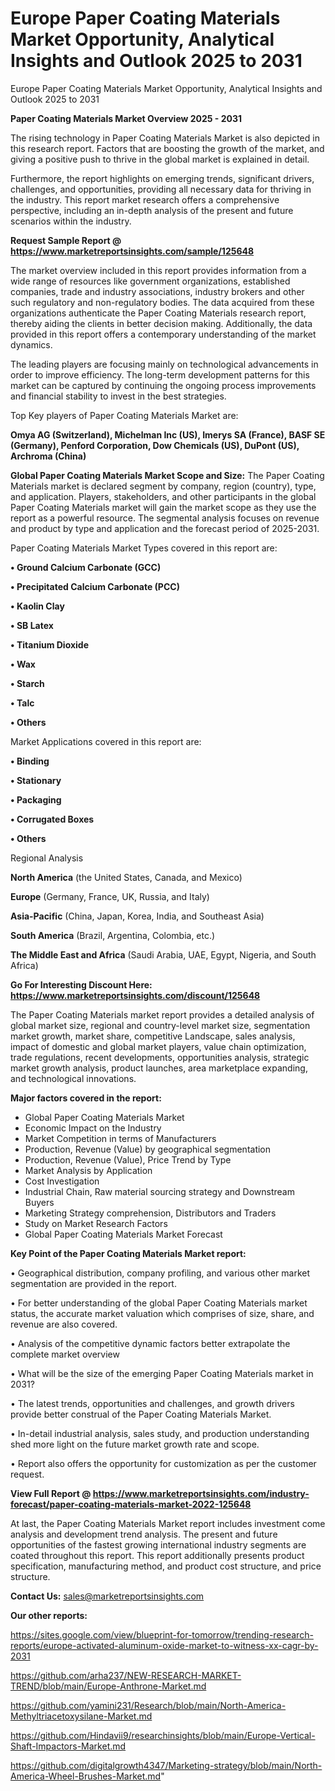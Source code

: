 # Europe Paper Coating Materials Market Opportunity, Analytical Insights and Outlook 2025 to 2031
Europe Paper Coating Materials Market Opportunity, Analytical Insights and Outlook 2025 to 2031

<Strong> Paper Coating Materials Market Overview 2025 - 2031</strong>

The rising technology in Paper Coating Materials Market is also depicted in this research report. Factors that are boosting the growth of the market, and giving a positive push to thrive in the global market is explained in detail.

Furthermore, the report highlights on emerging trends, significant drivers, challenges, and opportunities, providing all necessary data for thriving in the industry. This report market research offers a comprehensive perspective, including an in-depth analysis of the present and future scenarios within the industry.

<strong>Request Sample Report @ <a href=https://www.marketreportsinsights.com/sample/125648>https://www.marketreportsinsights.com/sample/125648</a></strong>

The market overview included in this report provides information from a wide range of resources like government organizations, established companies, trade and industry associations, industry brokers and other such regulatory and non-regulatory bodies. The data acquired from these organizations authenticate the Paper Coating Materials research report, thereby aiding the clients in better decision making. Additionally, the data provided in this report offers a contemporary understanding of the market dynamics.

The leading players are focusing mainly on technological advancements in order to improve efficiency. The long-term development patterns for this market can be captured by continuing the ongoing process improvements and financial stability to invest in the best strategies.

Top Key players of Paper Coating Materials Market are:

<strong>Omya AG (Switzerland), Michelman Inc (US), Imerys SA (France), BASF SE (Germany), Penford Corporation, Dow Chemicals (US), DuPont (US), Archroma (China)</strong>

<strong><b>Global Paper Coating Materials Market Scope and Size:</b></strong>
The Paper Coating Materials market is declared segment by company, region (country), type, and application. Players, stakeholders, and other participants in the global Paper Coating Materials market will gain the market scope as they use the report as a powerful resource. The segmental analysis focuses on revenue and product by type and application and the forecast period of 2025-2031.

Paper Coating Materials Market Types covered in this report are:

<strong>• Ground Calcium Carbonate (GCC)

• Precipitated Calcium Carbonate (PCC)

• Kaolin Clay

• SB Latex

• Titanium Dioxide

• Wax

• Starch

• Talc

• Others</strong>

Market Applications covered in this report are:

<strong>• Binding

• Stationary

• Packaging

• Corrugated Boxes

• Others</strong> 

Regional Analysis

<strong>North America</strong> (the United States, Canada, and Mexico)

<strong>Europe</strong> (Germany, France, UK, Russia, and Italy)

<strong>Asia-Pacific</strong> (China, Japan, Korea, India, and Southeast Asia)

<strong>South America</strong> (Brazil, Argentina, Colombia, etc.)

<strong>The Middle East and Africa</strong> (Saudi Arabia, UAE, Egypt, Nigeria, and South Africa)

<strong>Go For Interesting Discount Here: <a href=https://www.marketreportsinsights.com/discount/125648>https://www.marketreportsinsights.com/discount/125648</a></strong>

The Paper Coating Materials market report provides a detailed analysis of global market size, regional and country-level market size, segmentation market growth, market share, competitive Landscape, sales analysis, impact of domestic and global market players, value chain optimization, trade regulations, recent developments, opportunities analysis, strategic market growth analysis, product launches, area marketplace expanding, and technological innovations.

<strong><b>Major factors covered in the report:</b></strong>
<ul>
  <li>Global Paper Coating Materials Market </li>
  <li>Economic Impact on the Industry</li>
  <li>Market Competition in terms of Manufacturers</li>
  <li>Production, Revenue (Value) by geographical segmentation</li>
  <li>Production, Revenue (Value), Price Trend by Type</li>
  <li>Market Analysis by Application</li>
  <li>Cost Investigation</li>
  <li>Industrial Chain, Raw material sourcing strategy and Downstream Buyers</li>
  <li>Marketing Strategy comprehension, Distributors and Traders</li>
  <li>Study on Market Research Factors</li>
  <li>Global Paper Coating Materials Market Forecast</li>
</ul>

<strong><b>Key Point of the Paper Coating Materials Market report:</b></strong>

• Geographical distribution, company profiling, and various other market segmentation are provided in the report.

• For better understanding of the global Paper Coating Materials market status, the accurate market valuation which comprises of size, share, and revenue are also covered.

• Analysis of the competitive dynamic factors better extrapolate the complete market overview

• What will be the size of the emerging Paper Coating Materials market in 2031?

• The latest trends, opportunities and challenges, and growth drivers provide better construal of the Paper Coating Materials Market.

• In-detail industrial analysis, sales study, and production understanding shed more light on the future market growth rate and scope.

• Report also offers the opportunity for customization as per the customer request.

<strong><b>View Full Report @ <a href=https://www.marketreportsinsights.com/industry-forecast/paper-coating-materials-market-2022-125648>https://www.marketreportsinsights.com/industry-forecast/paper-coating-materials-market-2022-125648</a></b></strong>


At last, the Paper Coating Materials Market report includes investment come analysis and development trend analysis. The present and future opportunities of the fastest growing international industry segments are coated throughout this report. This report additionally presents product specification, manufacturing method, and product cost structure, and price structure.

<strong>Contact Us:</strong>
sales@marketreportsinsights.com

<strong>Our other reports:</strong>

<a href=https://sites.google.com/view/blueprint-for-tomorrow/trending-research-reports/europe-activated-aluminum-oxide-market-to-witness-xx-cagr-by-2031>https://sites.google.com/view/blueprint-for-tomorrow/trending-research-reports/europe-activated-aluminum-oxide-market-to-witness-xx-cagr-by-2031</a>

<a href=https://github.com/arha237/NEW-RESEARCH-MARKET-TREND/blob/main/Europe-Anthrone-Market.md>https://github.com/arha237/NEW-RESEARCH-MARKET-TREND/blob/main/Europe-Anthrone-Market.md</a>

<a href=https://github.com/yamini231/Research/blob/main/North-America-Methyltriacetoxysilane-Market.md>https://github.com/yamini231/Research/blob/main/North-America-Methyltriacetoxysilane-Market.md</a>

<a href=https://github.com/Hindavii9/researchinsights/blob/main/Europe-Vertical-Shaft-Impactors-Market.md>https://github.com/Hindavii9/researchinsights/blob/main/Europe-Vertical-Shaft-Impactors-Market.md</a>

<a href=https://github.com/digitalgrowth4347/Marketing-strategy/blob/main/North-America-Wheel-Brushes-Market.md>https://github.com/digitalgrowth4347/Marketing-strategy/blob/main/North-America-Wheel-Brushes-Market.md</a>"
